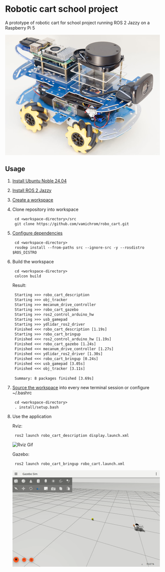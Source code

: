 # Robotic cart school project

A prototype of robotic cart for school project running ROS 2 Jazzy on a Raspberry Pi 5

![Robotic cart](https://github.com/vamichrom/robo_cart/blob/33f686ad1c9d103fd74e0b665e3640d5055037f3/docs/jpeg/robo_cart.jpg)

## Usage

1. [Install Ubuntu Noble 24.04](https://www.google.com/search?q=Install+Ubuntu+Noble)
2. [Install ROS 2 Jazzy](https://docs.ros.org/en/jazzy/Installation.html)
3. [Create a workspace](https://docs.ros.org/en/jazzy/Tutorials/Beginner-Client-Libraries/Creating-A-Workspace/Creating-A-Workspace.html)
4. Clone repository into workspace

        cd <workspace-directory>/src
        git clone https://github.com/vamichrom/robo_cart.git

5. [Configure dependencies](https://docs.ros.org/en/jazzy/Tutorials/Intermediate/Rosdep.html)

        cd <workspace-directory>
        rosdep install --from-paths src --ignore-src -y --rosdistro $ROS_DISTRO

6. Build the workspace

        cd <workspace-directory>
        colcon build

    Result:

        Starting >>> robo_cart_description
        Starting >>> obj_tracker
        Starting >>> mecanum_drive_controller
        Starting >>> robo_cart_gazebo
        Starting >>> ros2_control_arduino_hw
        Starting >>> usb_gamepad
        Starting >>> ydlidar_ros2_driver
        Finished <<< robo_cart_description [1.19s]                                                        
        Starting >>> robo_cart_bringup
        Finished <<< ros2_control_arduino_hw [1.19s]                                                         
        Finished <<< robo_cart_gazebo [1.24s]
        Finished <<< mecanum_drive_controller [1.27s]
        Finished <<< ydlidar_ros2_driver [1.30s]                                        
        Finished <<< robo_cart_bringup [0.24s]                                                                         
        Finished <<< usb_gamepad [3.05s]                                            
        Finished <<< obj_tracker [3.11s]          

        Summary: 8 packages finished [3.69s]

7. [Source the workspace](https://docs.ros.org/en/jazzy/Tutorials/Beginner-Client-Libraries/Creating-A-Workspace/Creating-A-Workspace.html#source-the-overlay) into every new terminal session or configure ~/.bashrc

        cd <workspace-directory>
        . install/setup.bash

8. Use the application

    Rviz:

        ros2 launch robo_cart_description display.launch.xml
        
    ![Rviz Gif](https://github.com/vamichrom/robo_cart/blob/33f686ad1c9d103fd74e0b665e3640d5055037f3/docs/gif/rviz.gif)

    Gazebo:

        ros2 launch robo_cart_bringup robo_cart.launch.xml

    ![Gazebo Gif](https://github.com/vamichrom/robo_cart/blob/33f686ad1c9d103fd74e0b665e3640d5055037f3/docs/gif/gazebo.gif)
